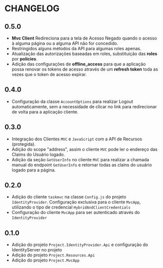 # CHANGELOG

## 0.5.0

- **Mvc Client** Redireciona para a tela de Acesso Negado quando o acesso à alguma página ou a alguma API não for concedido.
- Restringidos alguns métodos da API para algumas roles apenas.
- Atualização das autorizações baseadas em roles, substituição das **roles** por **policies**.
- Adição das configurações de **offline_access** para que a aplicação possa renovar os tokens de acesso através de um **refresh token** toda as vezes que o token de acesso expirar.

## 0.4.0

- Configuração da classe `AccountOptions` para realizar Logout automaticamente, sem a necessidade de clicar no link para redirecionar de volta para a aplicação cliente.

## 0.3.0

- Integração dos Clientes `MVC` e `JavaScript` com a API de Recursos (protegida). 
- Adição do scope "address", assim o cliente `MVC` pode ler o endereço das Claims do Usuário logado.
- Adição da seção `GetUserInfo` no cliente `MVC` para realizar a chamada manual do endpoint `GetUserInfo` e retornar todas as clains do usuário logado para a página.

## 0.2.0

- Adição do cliente `taskmvc` na classe `Config.js` do projeto `IdentityProvider`. Configuração exclusiva para o cliente `MvcApp`, utilizando o tipo de credencial `HybridAndClientCredentials`
- Configuração do cliente `MvcApp` para ser autenticado através do `IdentityProvider`

## 0.1.0

- Adição do projeto `Project.IdentityProvider.Api` e configuração do IdentityServer no projeto
- Adição do projeto `Project.Resources.Api`
- Adição do projeto `Project.MvcApp`